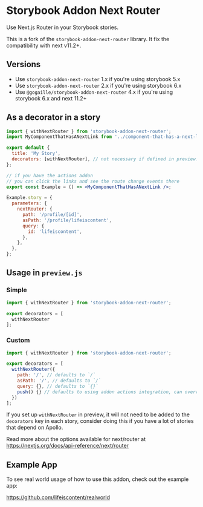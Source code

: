 # Storybook Addon Next Router

Use Next.js Router in your Storybook stories.

This is a fork of the `storybook-addon-next-router` library. It fix the compatibility with next v11.2+.

## Versions

- Use `storybook-addon-next-router` 1.x if you're using storybook 5.x
- Use `storybook-addon-next-router` 2.x if you're using storybook 6.x
- Use `@gogaille/storybook-addon-next-router` 4.x if you're using storybook 6.x and next 11.2+

## As a decorator in a story

```jsx
import { withNextRouter } from 'storybook-addon-next-router';
import MyComponentThatHasANextLink from '../component-that-has-a-next-link';

export default {
  title: 'My Story',
  decorators: [withNextRouter], // not necessary if defined in preview.js
};

// if you have the actions addon
// you can click the links and see the route change events there
export const Example = () => <MyComponentThatHasANextLink />;

Example.story = {
  parameters: {
    nextRouter: {
      path: '/profile/[id]',
      asPath: '/profile/lifeiscontent',
      query: {
        id: 'lifeiscontent',
      },
    },
  },
};
```

## Usage in `preview.js`

### Simple

```js
import { withNextRouter } from 'storybook-addon-next-router';

export decorators = [
  withNextRouter
];
```

### Custom

```js
import { withNextRouter } from 'storybook-addon-next-router';

export decorators = [
  withNextRouter({
    path: '/', // defaults to `/`
    asPath: '/', // defaults to `/`
    query: {}, // defaults to `{}`
    push() {} // defaults to using addon actions integration, can override any method in the router
  })
];
```

If you set up `withNextRouter` in preview, it will not need to be added to the `decorators` key in each story, consider doing this if you have a lot of stories that depend on Apollo.

Read more about the options available for next/router at https://nextjs.org/docs/api-reference/next/router

## Example App

To see real world usage of how to use this addon, check out the example app:

https://github.com/lifeiscontent/realworld
